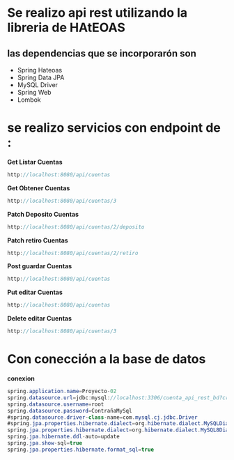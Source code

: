 # Se realizo api rest utilizando la libreria de HAtEOAS

## las dependencias que se incorporarón son 
- Spring Hateoas 
- Spring Data JPA 
- MySQL Driver 
- Spring Web
- Lombok

 # se realizo servicios con endpoint de : 
 
**Get Listar Cuentas**
```java
http://localhost:8080/api/cuentas
```
**Get Obtener Cuentas**
```java
http://localhost:8080/api/cuentas/3
```
**Patch Deposito Cuentas**
```java
http://localhost:8080/api/cuentas/2/deposito
```
**Patch retiro Cuentas**
```java
http://localhost:8080/api/cuentas/2/retiro
```
**Post guardar Cuentas**
```java
http://localhost:8080/api/cuentas
```
**Put editar Cuentas**
```java
http://localhost:8080/api/cuentas
```
**Delete editar Cuentas**
```java
http://localhost:8080/api/cuentas/3
```
# Con conección a la base de datos
**conexion**
```java
spring.application.name=Proyecto-02
spring.datasource.url=jdbc:mysql://localhost:3306/cuenta_api_rest_bd?createDatabaseIfNotExist=true
spring.datasource.username=root
spring.datasource.password=ContrañaMySql
#spring.datasource.driver-class-name=com.mysql.cj.jdbc.Driver
#spring.jpa.properties.hibernate.dialect=org.hibernate.dialect.MySQLDialect
spring.jpa.properties.hibernate.dialect=org.hibernate.dialect.MySQL8Dialect
spring.jpa.hibernate.ddl-auto=update
spring.jpa.show-sql=true
spring.jpa.properties.hibernate.format_sql=true
```
